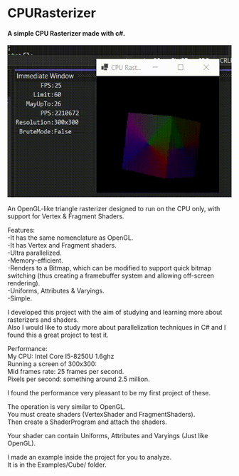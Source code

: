 # CPURasterizer

<h4>A simple CPU Rasterizer made with c#.</h4>

![](https://github.com/lucasleandro1805/CPU-Rasterizer/blob/master/images/showcase.gif)

<p>
An OpenGL-like triangle rasterizer designed to run on the CPU only, with support for Vertex & Fragment Shaders.<br>

Features:<br>
-It has the same nomenclature as OpenGL.<br>
-It has Vertex and Fragment shaders.<br>
-Ultra parallelized.<br>
-Memory-efficient.<br>
-Renders to a Bitmap, which can be modified to support quick bitmap switching (thus creating a framebuffer system and allowing off-screen rendering).<br>
-Uniforms, Attributes & Varyings.<br>
-Simple.<br>

I developed this project with the aim of studying and learning more about rasterizers and shaders.<br> 
Also I would like to study more about parallelization techniques in C# and I found this a great project to test it.<br>

Performance:<br>
My CPU: Intel Core I5-8250U 1.6ghz<br>
Running a screen of 300x300:<br>
Mid frames rate: 25 frames per second.<br>
Pixels per second: something around 2.5 million.<br>

I found the performance very pleasant to be my first project of these.<br>

The operation is very similar to OpenGL.<br>
You must create shaders (VertexShader and FragmentShaders).<br>
Then create a ShaderProgram and attach the shaders.<br>

Your shader can contain Uniforms, Attributes and Varyings (Just like OpenGL).<br>

I made an example inside the project for you to analyze.<br>
It is in the Examples/Cube/ folder.<br>
</p>